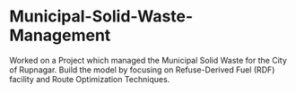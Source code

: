 # Municipal-Solid-Waste-Management
Worked on a Project which managed the Municipal Solid Waste for the City of Rupnagar. Build the model by focusing on Refuse-Derived Fuel (RDF) facility and Route Optimization Techniques.
